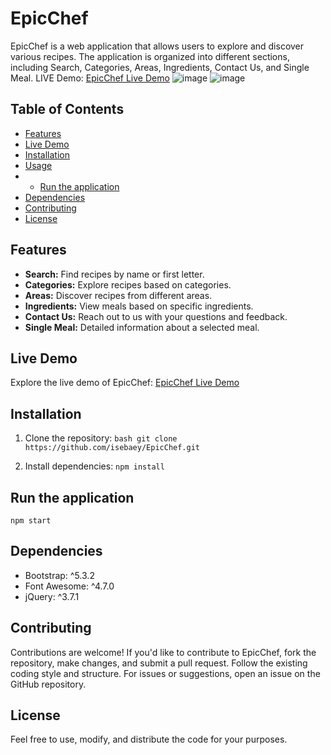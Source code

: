 # EpicChef

EpicChef is a web application that allows users to explore and discover various recipes. The application is organized into different sections, including Search, Categories, Areas, Ingredients, Contact Us, and Single Meal.
LIVE Demo: [EpicChef Live Demo](https://epic-chef.vercel.app/)
![image](https://github.com/isebaey/EpicChef/assets/102492335/b9e809d6-cb1d-435f-95d8-d9ad4b3bd837)
![image](https://github.com/isebaey/EpicChef/assets/102492335/f75e2e98-47d9-4498-b0ab-3d275c25908a)


## Table of Contents

- [Features](#features)
- [Live Demo](#live-demo)
- [Installation](#installation)
- [Usage](#usage)
- - [Run the application](#dependencies)
- [Dependencies](#dependencies)
- [Contributing](#contributing)
- [License](#license)

## Features

- **Search:** Find recipes by name or first letter.
- **Categories:** Explore recipes based on categories.
- **Areas:** Discover recipes from different areas.
- **Ingredients:** View meals based on specific ingredients.
- **Contact Us:** Reach out to us with your questions and feedback.
- **Single Meal:** Detailed information about a selected meal.

## Live Demo

Explore the live demo of EpicChef: [EpicChef Live Demo](https://epic-chef.vercel.app/)

## Installation

1. Clone the repository:
``bash
git clone https://github.com/isebaey/EpicChef.git``

2. Install dependencies:
``npm install``


## Run the application
``npm start``

## Dependencies
* Bootstrap: ^5.3.2
* Font Awesome: ^4.7.0
* jQuery: ^3.7.1

## Contributing

Contributions are welcome! If you'd like to contribute to EpicChef, fork the repository, make changes, and submit a pull request. Follow the existing coding style and structure. For issues or suggestions, open an issue on the GitHub repository.

## License

Feel free to use, modify, and distribute the code for your purposes.
